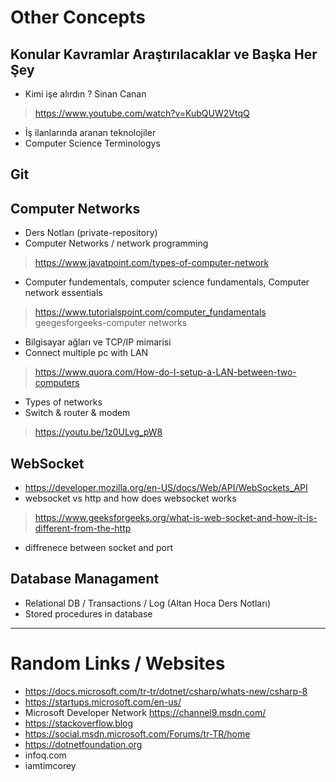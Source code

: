 
# Other Concepts

## Konular Kavramlar Araştırılacaklar ve Başka Her Şey
* Kimi işe alırdın ? Sinan Canan
> https://www.youtube.com/watch?v=KubQUW2VtqQ
* İş ilanlarında aranan teknolojiler
* Computer Science Terminologys

## Git

## Computer Networks
* Ders Notları (private-repository)
* Computer Networks / network programming
> https://www.javatpoint.com/types-of-computer-network
* Computer fundementals, computer science fundamentals, Computer network essentials
> https://www.tutorialspoint.com/computer_fundamentals <br/>
> geegesforgeeks-computer networks 
* Bilgisayar ağları ve TCP/IP mimarisi
* Connect multiple pc with LAN
> https://www.quora.com/How-do-I-setup-a-LAN-between-two-computers
* Types of networks
* Switch & router & modem 
> https://youtu.be/1z0ULvg_pW8

## WebSocket
* https://developer.mozilla.org/en-US/docs/Web/API/WebSockets_API
* websocket vs http and how does websocket works
> https://www.geeksforgeeks.org/what-is-web-socket-and-how-it-is-different-from-the-http
* diffrenece between socket and port

## Database Managament
* Relational DB / Transactions / Log (Altan Hoca Ders Notları)
* Stored procedures in database

---

# Random Links / Websites
* https://docs.microsoft.com/tr-tr/dotnet/csharp/whats-new/csharp-8
* https://startups.microsoft.com/en-us/
* Microsoft Developer Network https://channel9.msdn.com/ 
* https://stackoverflow.blog
* https://social.msdn.microsoft.com/Forums/tr-TR/home
* https://dotnetfoundation.org
* infoq.com 
* iamtimcorey
